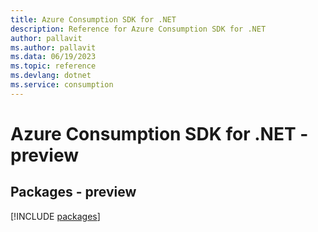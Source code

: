 ```yaml
---
title: Azure Consumption SDK for .NET
description: Reference for Azure Consumption SDK for .NET
author: pallavit
ms.author: pallavit
ms.data: 06/19/2023
ms.topic: reference
ms.devlang: dotnet
ms.service: consumption
---
```

# Azure Consumption SDK for .NET - preview
## Packages - preview
[!INCLUDE [packages](consumption-index.md)]